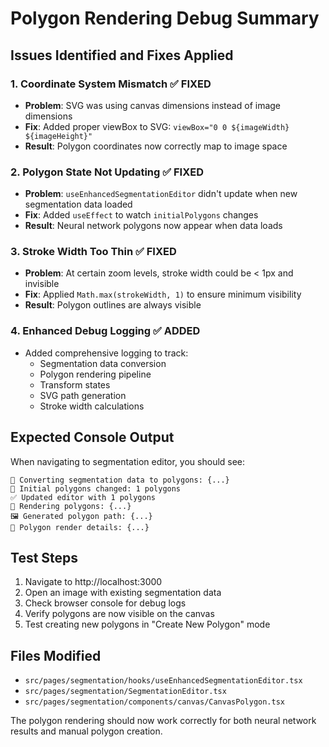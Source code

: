 # Polygon Rendering Debug Summary

## Issues Identified and Fixes Applied

### 1. **Coordinate System Mismatch** ✅ FIXED

- **Problem**: SVG was using canvas dimensions instead of image dimensions
- **Fix**: Added proper viewBox to SVG: `viewBox="0 0 ${imageWidth} ${imageHeight}"`
- **Result**: Polygon coordinates now correctly map to image space

### 2. **Polygon State Not Updating** ✅ FIXED

- **Problem**: `useEnhancedSegmentationEditor` didn't update when new segmentation data loaded
- **Fix**: Added `useEffect` to watch `initialPolygons` changes
- **Result**: Neural network polygons now appear when data loads

### 3. **Stroke Width Too Thin** ✅ FIXED

- **Problem**: At certain zoom levels, stroke width could be < 1px and invisible
- **Fix**: Applied `Math.max(strokeWidth, 1)` to ensure minimum visibility
- **Result**: Polygon outlines are always visible

### 4. **Enhanced Debug Logging** ✅ ADDED

- Added comprehensive logging to track:
  - Segmentation data conversion
  - Polygon rendering pipeline
  - Transform states
  - SVG path generation
  - Stroke width calculations

## Expected Console Output

When navigating to segmentation editor, you should see:

```
🔄 Converting segmentation data to polygons: {...}
🔄 Initial polygons changed: 1 polygons
✅ Updated editor with 1 polygons
🎨 Rendering polygons: {...}
🖼️ Generated polygon path: {...}
🎨 Polygon render details: {...}
```

## Test Steps

1. Navigate to http://localhost:3000
2. Open an image with existing segmentation data
3. Check browser console for debug logs
4. Verify polygons are now visible on the canvas
5. Test creating new polygons in "Create New Polygon" mode

## Files Modified

- `src/pages/segmentation/hooks/useEnhancedSegmentationEditor.tsx`
- `src/pages/segmentation/SegmentationEditor.tsx`
- `src/pages/segmentation/components/canvas/CanvasPolygon.tsx`

The polygon rendering should now work correctly for both neural network results and manual polygon creation.
